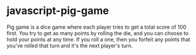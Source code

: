 # javascript-pig-game
Pig game is a dice game where each player tries to get a total score of 100 first. You try to get as many points by rolling the die, and you can choose to hold your points at any time. If you roll a one, then you forfeit any points that you've rolled that turn and it's the next player's turn.
